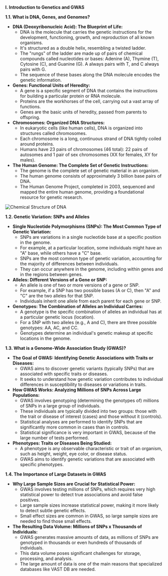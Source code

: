 **I. Introduction to Genetics and GWAS**

**1.1. What is DNA, Genes, and Genomes?**

* **DNA (Deoxyribonucleic Acid): The Blueprint of Life:**
    * DNA is the molecule that carries the genetic instructions for the development, functioning, growth, and reproduction of all known organisms.
    * It's structured as a double helix, resembling a twisted ladder.
    * The "rungs" of the ladder are made up of pairs of chemical compounds called nucleotides or bases: Adenine (A), Thymine (T), Cytosine (C), and Guanine (G). A always pairs with T, and C always pairs with G.
    * The sequence of these bases along the DNA molecule encodes the genetic information.
* **Genes: Functional Units of Heredity:**
    * A gene is a specific segment of DNA that contains the instructions for building a particular protein or RNA molecule.
    * Proteins are the workhorses of the cell, carrying out a vast array of functions.
    * Genes are the basic units of heredity, passed from parents to offspring.
* **Chromosomes: Organized DNA Structures:**
    * In eukaryotic cells (like human cells), DNA is organized into structures called chromosomes.
    * Each chromosome is a long, continuous strand of DNA tightly coiled around proteins.
    * Humans have 23 pairs of chromosomes (46 total): 22 pairs of autosomes and 1 pair of sex chromosomes (XX for females, XY for males).
* **The Human Genome: The Complete Set of Genetic Instructions:**
    * The genome is the complete set of genetic material in an organism.
    * The human genome consists of approximately 3 billion base pairs of DNA.
    * The Human Genome Project, completed in 2003, sequenced and mapped the entire human genome, providing a foundational resource for genetic research.

![Chemical Structure of DNA](https://www.compoundchem.com/wp-content/uploads/2015/03/The-Chemical-Structures-of-DNA-RNA-Aug-2018.png)

**1.2. Genetic Variation: SNPs and Alleles**

* **Single Nucleotide Polymorphisms (SNPs): The Most Common Type of Genetic Variation:**
    * SNPs are variations in a single nucleotide base at a specific position in the genome.
    * For example, at a particular location, some individuals might have an "A" base, while others have a "C" base.
    * SNPs are the most common type of genetic variation, accounting for the majority of differences between individuals.
    * They can occur anywhere in the genome, including within genes and in the regions between genes.
* **Alleles: Different Versions of a Gene or SNP:**
    * An allele is one of two or more versions of a gene or SNP.
    * For example, if a SNP has two possible bases (A or C), then "A" and "C" are the two alleles for that SNP.
    * Individuals inherit one allele from each parent for each gene or SNP.
* **Genotypes: The Combination of Alleles an Individual Carries:**
    * A genotype is the specific combination of alleles an individual has at a particular genetic locus (location).
    * For a SNP with two alleles (e.g., A and C), there are three possible genotypes: AA, AC, and CC.
    * Genotypes determine an individual's genetic makeup at specific locations in the genome.

**1.3. What is a Genome-Wide Association Study (GWAS)?**

* **The Goal of GWAS: Identifying Genetic Associations with Traits or Diseases:**
    * GWAS aims to discover genetic variants (typically SNPs) that are associated with specific traits or diseases.
    * It seeks to understand how genetic variation contributes to individual differences in susceptibility to diseases or variations in traits.
* **How GWAS Works: Analyzing Millions of SNPs Across Large Populations:**
    * GWAS involves genotyping (determining the genotypes of) millions of SNPs in a large group of individuals.
    * These individuals are typically divided into two groups: those with the trait or disease of interest (cases) and those without it (controls).
    * Statistical analyses are performed to identify SNPs that are significantly more common in cases than in controls.
    * Statistical significance is very important in GWAS, because of the large number of tests performed.
* **Phenotypes: Traits or Diseases Being Studied:**
    * A phenotype is any observable characteristic or trait of an organism, such as height, weight, eye color, or disease status.
    * GWAS aims to identify genetic variations that are associated with specific phenotypes.

**1.4. The Importance of Large Datasets in GWAS**

* **Why Large Sample Sizes are Crucial for Statistical Power:**
    * GWAS involves testing millions of SNPs, which requires very high statistical power to detect true associations and avoid false positives.
    * Large sample sizes increase statistical power, making it more likely to detect subtle genetic effects.
    * Small effect sizes are common in GWAS, so large sample sizes are needed to find those small effects.
* **The Resulting Data Volume: Millions of SNPs x Thousands of Individuals:**
    * GWAS generates massive amounts of data, as millions of SNPs are genotyped in thousands or even hundreds of thousands of individuals.
    * This data volume poses significant challenges for storage, processing, and analysis.
    * The large amount of data is one of the main reasons that specialized databases like VAST DB are needed.
